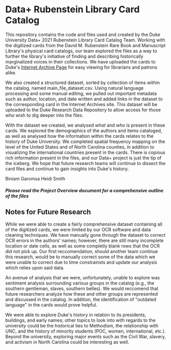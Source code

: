 # Data+ Rubenstein Library Card Catalog

 This repository contains the code and files used and created by the Duke University Data+ 2021 Rubenstein Library Card Catalog Team. Working with the digitized cards from the David M. Rubenstein Rare Book and Manuscript Library's physical card catalogs, our team explored the files as a way to further the library's initiative of finding and describing historically marginalized voices in their collections. We have uploaded the cards to Duke's [Internet Archive Page](https://archive.org/details/rubensteinmanuscriptcatalog) for easy viewing for librarians and patrons alike.

 We also created a structured dataset, sorted by collection of items within the catalog, named main_file_dataset.csv. Using natural language processing and some manual editing, we pulled out important metadata such as author, location, and date written and added links in the dataset to the corresponding card in the Internet Archives site. This dataset will be uploaded to the Duke Research Data Repository to allow access for those who wish to dig deeper into the files.

With the dataset we created, we analysed *what* and *who* is present in these cards. We explored the demographics of the authors and items cataloged, as well as analysed how the information within the cards relates to the history of Duke University. We completed spatial frequency mapping on the level of the United States and of North Carolina counties, in addition to visualizing the international countries present in the cards. There is copious rich information present in the files, and our Data+ project is just the tip of the iceberg. We hope that future research teams will continue to dissect the card files and continue to gain insights into Duke's history.

Biniam Garomsa
Heidi Smith

 #### *Please read the Project Overview document for a comprehensive outline of the files*

## Notes for Future Research

 While we were able to create a fairly comprehensive dataset containing all of the digitized cards, we were limited by our OCR software and data cleaning techniques. We have manually gone through the dataset to correct OCR errors in the authors' names; however, there are still many incomplete location or date cells, as well as some completly blank rows that the OCR did not pick up. Our first reccomendation, should another team continue this research, would be to manually correct some of the data which we were unable to correct due to time constrainsts and update our analysis which relies upon said data.

 An avenue of analysis that we were, unfortunately, unable to explore was sentiment analysis surrounding various groups in the catalog (e.g., the southern gentleman, slaves, southern belles). We would reccomend that future researchers analyze how these and other groups are represented and discussed in the catalog. In addition, the identification of "outdated language" in the cards would prove helpful.

 We were able to explore Duke's history in relation to its presidents, buildings, and early names; other topics to look into with regards to the university could be the historical ties to Methodism, the relationship with UNC, and the history of minority students (POC, women, international, etc.). Beyond the university, exploring major events such as the Civil War, slavery, and activism in North Carolina could be interesting as well.

